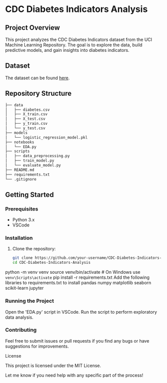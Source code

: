 # CDC Diabetes Indicators Analysis

## Project Overview

This project analyzes the CDC Diabetes Indicators dataset from the UCI Machine Learning Repository. The goal is to explore the data, build predictive models, and gain insights into diabetes indicators.

## Dataset

The dataset can be found [here](https://archive.ics.uci.edu/ml/datasets/Diabetes+130-US+hospitals+for+years+1999-2008).

## Repository Structure
```bash
├── data
│   ├── diabetes.csv
│   ├── X_train.csv
│   ├── X_test.csv
│   ├── y_train.csv
│   └── y_test.csv
├── models
│   └── logistic_regression_model.pkl
├── notebooks
│   └── EDA.py
├── scripts
│   ├── data_preprocessing.py
│   ├── train_model.py
│   └── evaluate_model.py
├── README.md
├── requirements.txt
└── .gitignore
```



## Getting Started

### Prerequisites

- Python 3.x
- VSCode

### Installation

1. Clone the repository:
   ```bash
   git clone https://github.com/your-username/CDC-Diabetes-Indicators-Analysis.git
   cd CDC-Diabetes-Indicators-Analysis

python -m venv venv
source venv/bin/activate  # On Windows use `venv\Scripts\activate`
pip install -r requirements.txt
    Add the following libraries to requirements.txt to install
    pandas
    numpy
    matplotlib
    seaborn
    scikit-learn
    jupyter

### Running the Project

Open the 'EDA.py' script in VSCode.
Run the script to perform exploratory data analysis.

### Contributing

Feel free to submit issues or pull requests if you find any bugs or have suggestions for improvements.

License

This project is licensed under the MIT License.

Let me know if you need help with any specific part of the process!
